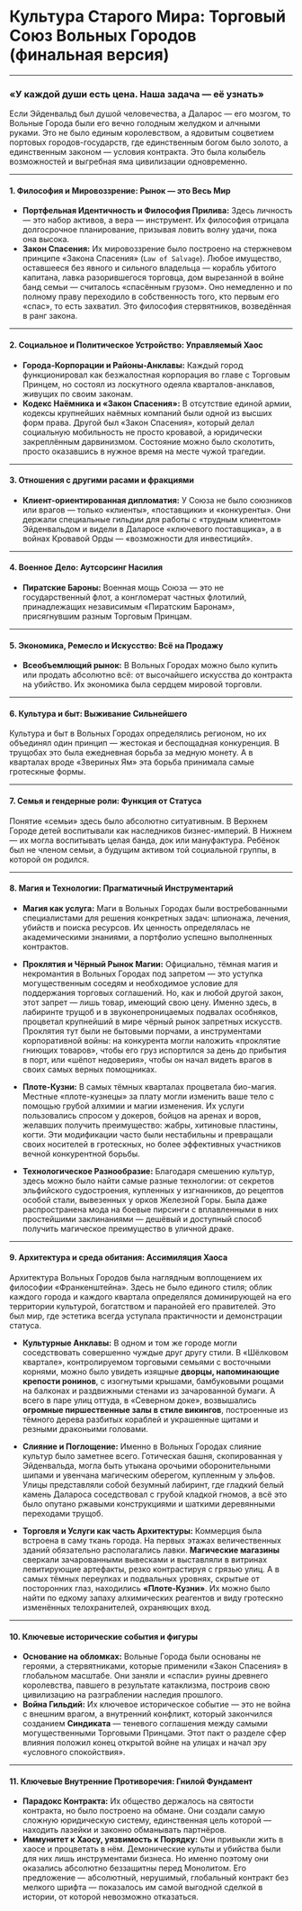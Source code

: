 # Культура Старого Мира: Торговый Союз Вольных Городов (финальная версия)

---

### **«У каждой души есть цена. Наша задача — её узнать»**

Если Эйденвальд был душой человечества, а Даларос — его мозгом, то Вольные Города были его вечно голодным желудком и алчными руками. Это не было единым королевством, а ядовитым соцветием портовых городов-государств, где единственным богом было золото, а единственным законом — условия контракта. Это была колыбель возможностей и выгребная яма цивилизации одновременно.

---

#### **1. Философия и Мировоззрение: Рынок — это Весь Мир**

* **Портфельная Идентичность и Философия Прилива:** Здесь личность — это набор активов, а вера — инструмент. Их философия отрицала долгосрочное планирование, призывая ловить волну удачи, пока она высока.
* **Закон Спасения:** Их мировоззрение было построено на стержневом принципе «Закона Спасения» (`Law of Salvage`). Любое имущество, оставшееся без явного и сильного владельца — корабль убитого капитана, лавка разорившегося торговца, дом вырезанной в войне банд семьи — считалось «спасённым грузом». Оно немедленно и по полному праву переходило в собственность того, кто первым его «спас», то есть захватил. Это философия стервятников, возведённая в ранг закона.

---

#### **2. Социальное и Политическое Устройство: Управляемый Хаос**

* **Города-Корпорации и Районы-Анклавы:** Каждый город функционировал как безжалостная корпорация во главе с Торговым Принцем, но состоял из лоскутного одеяла кварталов-анклавов, живущих по своим законам.
* **Кодекс Наёмника и «Закон Спасения»:** В отсутствие единой армии, кодексы крупнейших наёмных компаний были одной из высших форм права. Другой был «Закон Спасения», который делал социальную мобильность не просто кровавой, а юридически закреплённым дарвинизмом. Состояние можно было сколотить, просто оказавшись в нужное время на месте чужой трагедии.

---

#### **3. Отношения с другими расами и фракциями**

* **Клиент-ориентированная дипломатия:** У Союза не было союзников или врагов — только «клиенты», «поставщики» и «конкуренты». Они держали специальные гильдии для работы с «трудным клиентом» Эйденвальдом и видели в Даларосе «ключевого поставщика», а в войнах Кровавой Орды — «возможности для инвестиций».

---

#### **4. Военное Дело: Аутсорсинг Насилия**

* **Пиратские Бароны:** Военная мощь Союза — это не государственный флот, а конгломерат частных флотилий, принадлежащих независимым «Пиратским Баронам», присягнувшим разным Торговым Принцам.

---

#### **5. Экономика, Ремесло и Искусство: Всё на Продажу**

* **Всеобъемлющий рынок:** В Вольных Городах можно было купить или продать абсолютно всё: от высочайшего искусства до контракта на убийство. Их экономика была сердцем мировой торговли.

---

#### **6. Культура и быт: Выживание Сильнейшего**

Культура и быт в Вольных Городах определялись регионом, но их объединял один принцип — жестокая и беспощадная конкуренция. В трущобах это была ежедневная борьба за медную монету. А в кварталах вроде «Звериных Ям» эта борьба принимала самые гротескные формы.

---

#### **7. Семья и гендерные роли: Функция от Статуса**

Понятие «семьи» здесь было абсолютно ситуативным. В Верхнем Городе детей воспитывали как наследников бизнес-империй. В Нижнем — их могла воспитывать целая банда, док или мануфактура. Ребёнок был не членом семьи, а будущим активом той социальной группы, в которой он родился.

---
#### **8. Магия и Технологии: Прагматичный Инструментарий**

* **Магия как услуга:** Маги в Вольных Городах были востребованными специалистами для решения конкретных задач: шпионажа, лечения, убийств и поиска ресурсов. Их ценность определялась не академическими знаниями, а портфолио успешно выполненных контрактов.

* **Проклятия и Чёрный Рынок Магии:** Официально, тёмная магия и некромантия в Вольных Городах под запретом — это уступка могущественным соседям и необходимое условие для поддержания торговых соглашений. Но, как и любой другой закон, этот запрет — лишь товар, имеющий свою цену. Именно здесь, в лабиринте трущоб и в звуконепроницаемых подвалах особняков, процветал крупнейший в мире чёрный рынок запретных искусств. Проклятия тут были не бытовыми порчами, а инструментами корпоративной войны: на конкурента могли наложить «проклятие гниющих товаров», чтобы его груз испортился за день до прибытия в порт, или «шёпот недоверия», чтобы он начал видеть врагов в своих самых верных помощниках.

* **Плоте-Кузни:** В самых тёмных кварталах процветала био-магия. Местные «плоте-кузнецы» за плату могли изменить ваше тело с помощью грубой алхимии и магии изменения. Их услуги пользовались спросом у докеров, бойцов на аренах и воров, желавших получить преимущество: жабры, хитиновые пластины, когти. Эти модификации часто были нестабильны и превращали своих носителей в гротескных, но более эффективных участников вечной конкурентной борьбы.

* **Технологическое Разнообразие:** Благодаря смешению культур, здесь можно было найти самые разные технологии: от секретов эльфийского судостроения, купленных у изгнанников, до рецептов особой стали, вывезенных у орков Железной Горы. Была даже распространена мода на боевые пирсинги с вплавленными в них простейшими заклинаниями — дешёвый и доступный способ получить магическое преимущество в уличной драке.
---

#### **9. Архитектура и среда обитания: Ассимиляция Хаоса**

Архитектура Вольных Городов была наглядным воплощением их философии «Франкенштейна». Здесь не было единого стиля; облик каждого города и каждого квартала определялся доминирующей на его территории культурой, богатством и паранойей его правителей. Это был мир, где эстетика всегда уступала практичности и демонстрации статуса.

* **Культурные Анклавы:** В одном и том же городе могли соседствовать совершенно чуждые друг другу стили. В «Шёлковом квартале», контролируемом торговыми семьями с восточными корнями, можно было увидеть изящные **дворцы, напоминающие крепости ронинов**, с изогнутыми крышами, бамбуковыми рощами на балконах и раздвижными стенами из зачарованной бумаги. А всего в паре улиц оттуда, в «Северном доке», возвышались **огромные пиршественные залы в стиле викингов**, построенные из тёмного дерева разбитых кораблей и украшенные щитами и резными драконьими головами.

* **Слияние и Поглощение:** Именно в Вольных Городах слияние культур было заметнее всего. Готическая башня, скопированная у Эйденвальда, могла быть утыкана орочьими оборонительными шипами и увенчана магическим оберегом, купленным у эльфов. Улицы представляли собой безумный лабиринт, где гладкий белый камень Далароса соседствовал с грубой кладкой гномов, а всё это было опутано ржавыми конструкциями и шаткими деревянными переходами трущоб.

* **Торговля и Услуги как часть Архитектуры:** Коммерция была встроена в саму ткань города. На первых этажах величественных зданий обязательно располагались лавки. **Магические магазины** сверкали зачарованными вывесками и выставляли в витринах левитирующие артефакты, резко контрастируя с грязью улиц. А в самых тёмных переулках и подвальных уровнях, скрытые от посторонних глаз, находились **«Плоте-Кузни»**. Их можно было найти по едкому запаху алхимических реагентов и виду гротескно изменённых телохранителей, охраняющих вход.
---

#### **10. Ключевые исторические события и фигуры**

* **Основание на обломках:** Вольные Города были основаны не героями, а стервятниками, которые применили «Закон Спасения» в глобальном масштабе. Они заняли и «спасли» руины древнего королевства, павшего в результате катаклизма, построив свою цивилизацию на разграблении наследия прошлого.
* **Война Гильдий:** Их ключевое историческое событие — это не война с внешним врагом, а внутренний конфликт, который закончился созданием **Синдиката** — теневого соглашения между самыми могущественными Торговыми Принцами. Этот пакт о разделе сфер влияния положил конец открытой войне на улицах и начал эру «условного спокойствия».

---

#### **11. Ключевые Внутренние Противоречия: Гнилой Фундамент**

* **Парадокс Контракта:** Их общество держалось на святости контракта, но было построено на обмане. Они создали самую сложную юридическую систему, единственная цель которой — находить лазейки и законно обманывать партнёров.
* **Иммунитет к Хаосу, уязвимость к Порядку:** Они привыкли жить в хаосе и процветать в нём. Демонические культы и убийства были для них лишь инструментами бизнеса. Но именно поэтому они оказались абсолютно беззащитны перед Монолитом. Его предложение — абсолютный, нерушимый, глобальный контракт без мелкого шрифта — показалось им самой выгодной сделкой в истории, от которой невозможно отказаться.